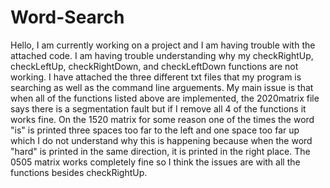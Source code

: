 # Word-Search

Hello, I am currently working on a project and I am having trouble with the attached code.  I am having trouble understanding why my checkRightUp, checkLeftUp, checkRightDown, and checkLeftDown functions are not working.  I have attached the three different txt files that my program is searching as well as the command line arguements.  My main issue is that when all of the functions listed above are implemented, the 2020matrix file says there is a segmentation fault but if I remove all 4 of the functions it works fine.  On the 1520 matrix for some reason one of the times the word "is" is printed three spaces too far to the left and one space too far up which I do not understand why this is happening because when the word "hard" is printed in the same direction, it is printed in the right place.  The 0505 matrix works completely fine so I think the issues are with all the functions besides checkRightUp.
